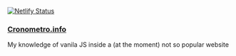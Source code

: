 [![Netlify Status](https://api.netlify.com/api/v1/badges/af671291-ecee-4642-bf30-8beaa58cee5f/deploy-status)](https://app.netlify.com/sites/cronometroinfo/deploys)

### <a href="https://www.cronometro.info" target="_blank">Cronometro.info</a>
My knowledge of vanila JS inside a (at the moment) not so popular website
